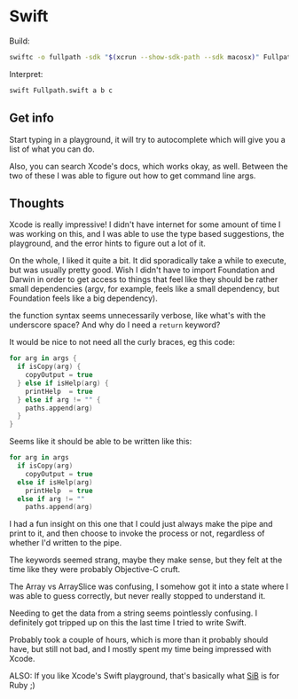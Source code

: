 Swift
=====

Build:

```sh
swiftc -o fullpath -sdk "$(xcrun --show-sdk-path --sdk macosx)" Fullpath.swift
```

Interpret:

```sh
swift Fullpath.swift a b c
```


Get info
--------

Start typing in a playground, it will try to autocomplete which will give
you a list of what you can do.

Also, you can search Xcode's docs, which works okay, as well.
Between the two of these I was able to figure out how to get command line args.


Thoughts
--------

Xcode is really impressive! I didn't have internet for some amount of time I was working
on this, and I was able to use the type based suggestions, the playground, and the
error hints to figure out a lot of it.

On the whole, I liked it quite a bit. It did sporadically take a while to execute,
but was usually pretty good. Wish I didn't have to import Foundation and Darwin
in order to get access to things that feel like they should be rather small dependencies
(argv, for example, feels like a small dependency, but Foundation feels like a big dependency).

the function syntax seems unnecessarily verbose, like what's with the underscore space?
And why do I need a `return` keyword?

It would be nice to not need all the curly braces, eg this code:

```swift
for arg in args {
  if isCopy(arg) {
    copyOutput = true
  } else if isHelp(arg) {
    printHelp  = true
  } else if arg != "" {
    paths.append(arg)
  }
}
```

Seems like it should be able to be written like this:

```swift
for arg in args
  if isCopy(arg)
    copyOutput = true
  else if isHelp(arg)
    printHelp  = true
  else if arg != ""
    paths.append(arg)
```

I had a fun insight on this one that I could just always make the pipe
and print to it, and then choose to invoke the process or not, regardless
of whether I'd written to the pipe.

The keywords seemed strang, maybe they make sense, but they felt at the time
like they were probably Objective-C cruft.

The Array vs ArraySlice was confusing, I somehow got it into a state where I
was able to guess correctly, but never really stopped to understand it.

Needing to get the data from a string seems pointlessly confusing. I definitely
got tripped up on this the last time I tried to write Swift.

Probably took a couple of hours, which is more than it probably should have,
but still not bad, and I mostly spent my time being impressed with Xcode.

ALSO: If you like Xcode's Swift playground, that's basically what
[SiB](https://github.com/JoshCheek/seeing_is_believing/) is for Ruby ;)
